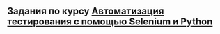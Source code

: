 ## Задания по курсу [Автоматизация тестирования с помощью Selenium и Python](https://stepik.org/course/575/)
